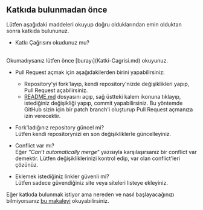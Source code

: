 ## Katkıda bulunmadan önce

Lütfen aşağıdaki maddeleri okuyup doğru olduklarından emin olduktan sonra katkıda bulununuz.

- Katkı Çağrısını okudunuz mu?
<br>
Okumadıysanız lütfen önce [burayı](Katki-Cagrisi.md) okuyunuz.

- Pull Request açmak için aşağıdakilerden birini yapabilirsiniz:
	- Repository'yi fork'layıp, kendi repository'nizde değişiklikleri yapıp, Pull Request açabilirsiniz.
	- [README.md](README.md) dosyasını açıp, sağ üstteki kalem ikonuna tıklayıp, istediğiniz değişikliği yapıp, commit yapabilirsiniz. Bu yöntemde GitHub sizin için bir patch branch'i oluşturup Pull Request açmanıza izin verecektir.

- Fork'ladığınız repository güncel mi?
	<br>
	Lütfen kendi repositorynizi en son değişikliklerle güncelleyiniz.

- Conflict var mı?
	<br>
	Eğer *"Can’t automatically merge"* yazısıyla karşılaşırsanız bir conflict var demektir. Lütfen değişikliklerinizi kontrol edip, var olan conflict'leri çözünüz.

- Eklemek istediğiniz linkler güvenli mi?
	<br>
	Lütfen sadece güvendiğiniz site veya siteleri listeye ekleyiniz.

Eğer katkıda bulunmak istiyor ama nereden ve nasıl başlayacağınızı bilmiyorsanız [bu makaleyi](https://medium.com/@cengizhanc/github-ile-a%C3%A7%C4%B1k-kaynak-projelere-katk%C4%B1da-bulunmak-8a0d79090546) okuyabilirsiniz.
